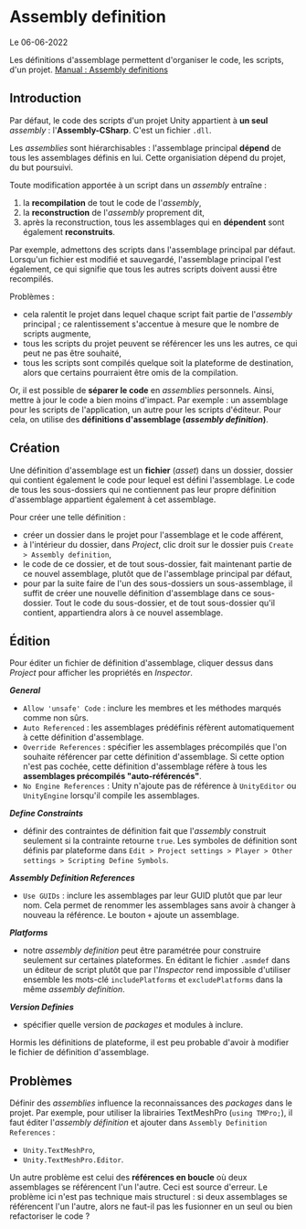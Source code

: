 # Assembly definition

Le 06-06-2022

Les définitions d'assemblage permettent d'organiser le code, les scripts, d'un projet. [Manual : Assembly definitions](https://docs.unity3d.com/Manual/ScriptCompilationAssemblyDefinitionFiles.html "Manual : Assembly definitions")

## Introduction

Par défaut, le code des scripts d'un projet Unity appartient à **un seul** *assembly* : l'**Assembly-CSharp**. C'est un fichier `.dll`.

Les *assemblies* sont hiérarchisables : l'assemblage principal **dépend** de tous les assemblages définis en lui. Cette organisiation dépend du projet, du but poursuivi.

Toute modification apportée à un script dans un *assembly* entraîne :
1. la **recompilation** de tout le code de l'*assembly*,
2. la **reconstruction** de l'*assembly* proprement dit, 
3. après la reconstruction, tous les assemblages qui en **dépendent** sont également **reconstruits**. 

Par exemple, admettons des scripts dans l'assemblage principal par défaut. Lorsqu'un fichier est modifié et sauvegardé, l'assemblage principal l'est également, ce qui signifie que tous les autres scripts doivent aussi être recompilés.

Problèmes : 
- cela ralentit le projet dans lequel chaque script fait partie de l'*assembly* principal ; ce ralentissement s'accentue à mesure que le nombre de scripts augmente, 
- tous les scripts du projet peuvent se référencer les uns les autres, ce qui peut ne pas être souhaité,
- tous les scripts sont compilés quelque soit la plateforme de destination, alors que certains pourraient être omis de la compilation.

Or, il est possible de **séparer le code** en *assemblies* personnels. Ainsi, mettre à jour le code a bien moins d'impact. Par exemple : un assemblage pour les scripts de l'application, un autre pour les scripts d'éditeur. Pour cela, on utilise des **définitions d'assemblage (*assembly definition*)**. 

## Création

Une définition d'assemblage est un **fichier** (*asset*) dans un dossier, dossier qui contient également le code pour lequel est défini l'assemblage. Le code de tous les sous-dossiers qui ne contiennent pas leur propre définition d'assemblage appartient également à cet assemblage.

Pour créer une telle définition :
- créer un dossier dans le projet pour l'assemblage et le code afférent,
- à l'intérieur du dossier, dans *Project*, clic droit sur le dossier puis `Create > Assembly definition`,
- le code de ce dossier, et de tout sous-dossier, fait maintenant partie de ce nouvel assemblage, plutôt que de l'assemblage principal par défaut,
- pour par la suite faire de l'un des sous-dossiers un sous-assemblage, il suffit de créer une nouvelle définition d'assemblage dans ce sous-dossier. Tout le code du sous-dossier, et de tout sous-dossier qu'il contient, appartiendra alors à ce nouvel assemblage.

## Édition

Pour éditer un fichier de définition d'assemblage, cliquer dessus dans *Project* pour afficher les propriétés en *Inspector*.

***General***
- `Allow 'unsafe' Code` : inclure les membres et les méthodes marqués comme non sûrs.
- `Auto Referenced` : les assemblages prédéfinis réfèrent automatiquement à cette définition d'assemblage.
- `Override References` : spécifier les assemblages précompilés que l'on souhaite référencer par cette définition d'assemblage. Si cette option n'est pas cochée, cette définition d'assemblage  réfère à tous les **assemblages précompilés "auto-référencés"**.
- `No Engine References` : Unity n'ajoute pas de référence à `UnityEditor` ou `UnityEngine` lorsqu'il compile les assemblages.

***Define Constraints***
- définir des contraintes de définition fait que l'*assembly* construit seulement si la contrainte retourne `true`. Les symboles de définition sont définis par plateforme dans `Edit > Project settings > Player > Other settings > Scripting Define Symbols`.

***Assembly Definition References***
- `Use GUIDs` : inclure les assemblages par leur GUID plutôt que par leur nom. Cela permet de renommer les assemblages sans avoir à changer à nouveau la référence. Le bouton `+` ajoute un assemblage.

***Platforms*** 
- notre *assembly definition* peut être paramétrée pour construire seulement sur certaines plateformes. En éditant le fichier `.asmdef` dans un éditeur de script plutôt que par l'*Inspector* rend impossible d'utiliser ensemble les mots-clé `includePlatforms` et `excludePlatforms` dans la même *assembly definition*.

***Version Definies***
- spécifier quelle version de *packages* et modules à inclure.

Hormis les définitions de plateforme, il est peu probable d'avoir à modifier le fichier de définition d'assemblage.

## Problèmes

Définir des *assemblies* influence la reconnaissances des *packages* dans le projet. Par exemple, pour utiliser la librairies TextMeshPro (`using TMPro;`), il faut éditer l'*assembly définition* et ajouter dans `Assembly Definition References` :
- `Unity.TextMeshPro`,
- `Unity.TextMeshPro.Editor`.

Un autre problème est celui des **références en boucle** où deux assemblages se référencent l'un l'autre. Ceci est source d'erreur. Le problème ici n'est pas technique mais structurel : si deux assemblages se référencent l'un l'autre, alors ne faut-il pas les fusionner en un seul ou bien refactoriser le code ?